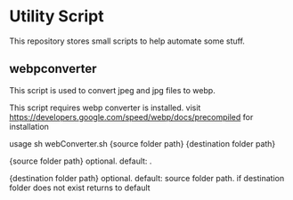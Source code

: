 # Utility Script
This repository stores small scripts to help automate some stuff.

## webpconverter
This script is used to convert jpeg and jpg files to webp.

This script requires webp converter is installed. visit https://developers.google.com/speed/webp/docs/precompiled for installation

usage sh webConverter.sh {source folder path} {destination folder path}

{source folder path} optional. default: .

{destination folder path} optional. default: source folder path. if destination folder does not exist returns to default
